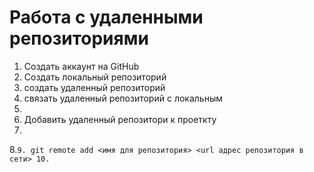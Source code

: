 # Работа с удаленными репозиториями 
1. Создать аккаунт на GitHub
2. Создать локальный репозиторий
3. создать удаленный репозиторий 
4. связать удаленный репозиторий с локальным 
6.
7. Добавить удаленный репозитори к проеткту
8. 
8.```
9. git remote add <имя для репозитория> <url адрес репозитория в сети>
10. ```
    
